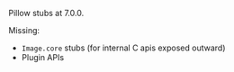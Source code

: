 Pillow stubs at 7.0.0.

Missing:

- `Image.core` stubs (for internal C apis exposed outward)
- Plugin APIs
